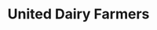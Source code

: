 ---
title: "United Dairy Farmers"
url: /columbus/united-dairy-farmers-north-high-street-2/
shop: Lebensmittel
---